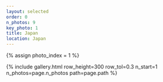```yaml
---
layout: selected
order: 0
n_photos: 9
key_photo: 1
title: Japan
location: Japan
---
```


{% assign photo_index = 1 %}

{% include gallery.html row_height=300 row_tol=0.3 n_start=1 n_photos=page.n_photos path=page.path %}